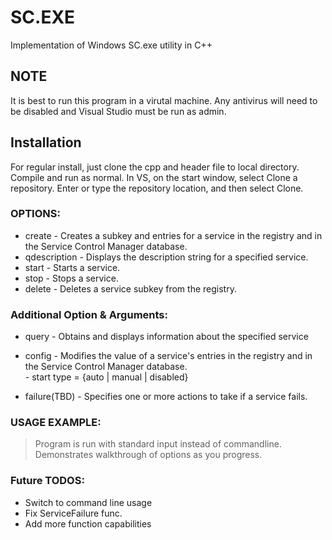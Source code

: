 # SC.EXE
Implementation of Windows SC.exe utility in C++


## NOTE 
It is best to run this program in a virutal machine. Any antivirus will need to be disabled and
Visual Studio must be run as admin.


## Installation
For regular install, just clone the cpp and header file to local directory. Compile and run as normal.
In VS, on the start window, select Clone a repository. Enter or type the repository location, and then select Clone.


### OPTIONS: 
* create       - Creates a subkey and entries for a service in the registry and in the Service Control Manager database. <br />
* qdescription - Displays the description string for a specified service. <br />
* start        - Starts a service. <br />
* stop         - Stops a service. <br />
* delete       - Deletes a service subkey from the registry. <br />

### Additional Option & Arguments:
* query        - Obtains and displays information about the specified service <br />

* config       - Modifies the value of a service's entries in the registry and in the Service Control Manager database. <br />
                    - start type = {auto | manual | disabled} <br />

* failure(TBD) - Specifies one or more actions to take if a service fails. <br />



### USAGE EXAMPLE: 

>Program is run with standard input instead of commandline. Demonstrates walkthrough of options as you progress.


### Future TODOS:
- Switch to command line usage
- Fix ServiceFailure func.
- Add more function capabilities
